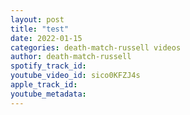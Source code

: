 ```yaml
---
layout: post
title: "test"
date: 2022-01-15
categories: death-match-russell videos
author: death-match-russell
spotify_track_id: 
youtube_video_id: sico0KFZJ4s
apple_track_id: 
youtube_metadata: 
---
```

